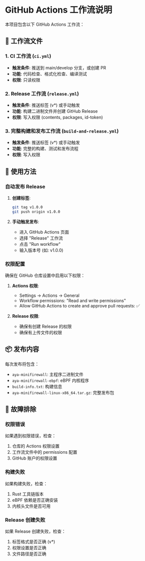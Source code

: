 # GitHub Actions 工作流说明

本项目包含以下 GitHub Actions 工作流：

## 🔄 工作流文件

### 1. CI 工作流 (`ci.yml`)
- **触发条件**: 推送到 main/develop 分支，或创建 PR
- **功能**: 代码检查、格式化检查、编译测试
- **权限**: 只读权限

### 2. Release 工作流 (`release.yml`)
- **触发条件**: 推送标签 (v*) 或手动触发
- **功能**: 构建二进制文件并创建 GitHub Release
- **权限**: 写入权限 (contents, packages, id-token)

### 3. 完整构建和发布工作流 (`build-and-release.yml`)
- **触发条件**: 推送标签 (v*) 或手动触发
- **功能**: 完整的构建、测试和发布流程
- **权限**: 写入权限

## 🚀 使用方法

### 自动发布 Release

1. **创建标签**:
   ```bash
   git tag v1.0.0
   git push origin v1.0.0
   ```

2. **手动触发发布**:
   - 进入 GitHub Actions 页面
   - 选择 "Release" 工作流
   - 点击 "Run workflow"
   - 输入版本号 (如: v1.0.0)

### 权限配置

确保在 GitHub 仓库设置中启用以下权限：

1. **Actions 权限**:
   - Settings → Actions → General
   - Workflow permissions: "Read and write permissions"
   - Allow GitHub Actions to create and approve pull requests: ✅

2. **Release 权限**:
   - 确保有创建 Release 的权限
   - 确保有上传文件的权限

## 📦 发布内容

每次发布将包含：

- `aya-minifirewall`: 主程序二进制文件
- `aya-minifirewall-ebpf`: eBPF 内核程序
- `build-info.txt`: 构建信息
- `aya-minifirewall-linux-x86_64.tar.gz`: 完整发布包

## 🔧 故障排除

### 权限错误
如果遇到权限错误，检查：
1. 仓库的 Actions 权限设置
2. 工作流文件中的 permissions 配置
3. GitHub 账户的权限设置

### 构建失败
如果构建失败，检查：
1. Rust 工具链版本
2. eBPF 依赖是否正确安装
3. 内核头文件是否可用

### Release 创建失败
如果 Release 创建失败，检查：
1. 标签格式是否正确 (v*)
2. 权限设置是否正确
3. 文件路径是否正确

